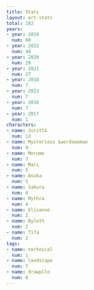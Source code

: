 ```yaml
---
title: Stats
layout: art-stats
total: 182
years:
- year: 2019
  num: 60
- year: 2022
  num: 44
- year: 2020
  num: 29
- year: 2021
  num: 27
- year: 2018
  num: 7
- year: 2023
  num: 7
- year: 2016
  num: 7
- year: 2017
  num: 1
characters:
- name: Juritta
  num: 13
- name: Mysterious Swordswoman
  num: 9
- name: Merume
  num: 7
- name: Mari
  num: 5
- name: Asuka
  num: 5
- name: Sakura
  num: 4
- name: Mythra
  num: 4
- name: Elisanne
  num: 2
- name: Byleth
  num: 2
- name: Tifa
  num: 2
tags:
- name: technical
  num: 1
- name: landscape
  num: 7
- name: drawpile
  num: 8
---
```

